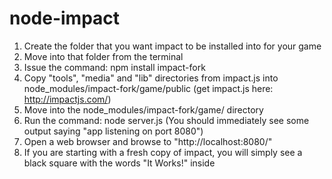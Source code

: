node-impact
===========

1. Create the folder that you want impact to be installed into for your game
2. Move into that folder from the terminal
3. Issue the command: npm install impact-fork
4. Copy "tools", "media" and "lib" directories from impact.js into node_modules/impact-fork/game/public (get impact.js here: http://impactjs.com/)
5. Move into the node_modules/impact-fork/game/ directory
6. Run the command: node server.js (You should immediately see some output saying "app listening on port 8080")
7. Open a web browser and browse to "http://localhost:8080/"
8. If you are starting with a fresh copy of impact, you will simply see a black square with the words "It Works!" inside







